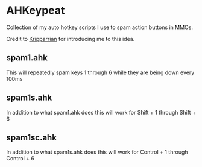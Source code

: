 # AHKeypeat
Collection of my auto hotkey scripts I use to spam action buttons in MMOs. 

Credit to [Kripparrian](https://www.youtube.com/watch?v=gcewYKebsx4) for introducing me to this idea.

## spam1.ahk

This will repeatedly spam keys 1 through 6 while they are being down every 100ms

## spam1s.ahk

In addition to what spam1.ahk does this will work for Shift + 1 through Shift + 6

## spam1sc.ahk

In addition to what spam1s.ahk does this will work for Control + 1 through Control + 6
